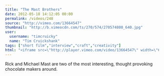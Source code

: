 ```yaml
---
title: "The Mast Brothers"
date: 2012-05-18 14:12:05 00:00
permalink: /videos/248
source: "http://vimeo.com/13664547"
thumbnail: "http://b.vimeocdn.com/ts/270/574/270574800_640.jpg"
user:
  username: "timcruicky"
  name: "Tim Cruickshank"
tags: ["short film","interview","craft","creativity"]
html: "<iframe src=\"http://player.vimeo.com/video/13664547\" width=\"640\" height=\"360\" frameborder=\"0\" webkitallowfullscreen mozallowfullscreen allowfullscreen></iframe>"
---
```


Rick and Michael Mast are two of the most interesting, thought provoking chocolate makers around.